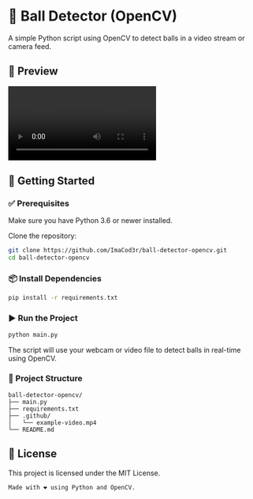 # 🎯 Ball Detector (OpenCV)

A simple Python script using OpenCV to detect balls in a video stream or camera feed.

## 📸 Preview

<video controls>
  <source src=".github/example-video.mp4" type="video/mp4">
  Your browser does not support the video tag.
</video>

## 🚀 Getting Started

### ✅ Prerequisites

Make sure you have Python 3.6 or newer installed.

Clone the repository:

```bash
git clone https://github.com/ImaCod3r/ball-detector-opencv.git
cd ball-detector-opencv
```

### 📦 Install Dependencies

```bash
pip install -r requirements.txt
```

### ▶️ Run the Project

```bash
python main.py
```
The script will use your webcam or video file to detect balls in real-time using OpenCV.

### 📁 Project Structure

```
ball-detector-opencv/
├── main.py
├── requirements.txt
├── .github/
│   └── example-video.mp4
└── README.md
```

## 📄 License
This project is licensed under the MIT License.

`Made with ❤️ using Python and OpenCV.`